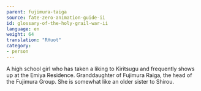 ```yaml
---
parent: fujimura-taiga
source: fate-zero-animation-guide-ii
id: glossary-of-the-holy-grail-war-ii
language: en
weight: 64
translation: "RHuot"
category:
- person
---
```


A high school girl who has taken a liking to Kiritsugu and frequently shows up at the Emiya Residence. Granddaughter of Fujimura Raiga, the head of the Fujimura Group. She is somewhat like an older sister to Shirou.
